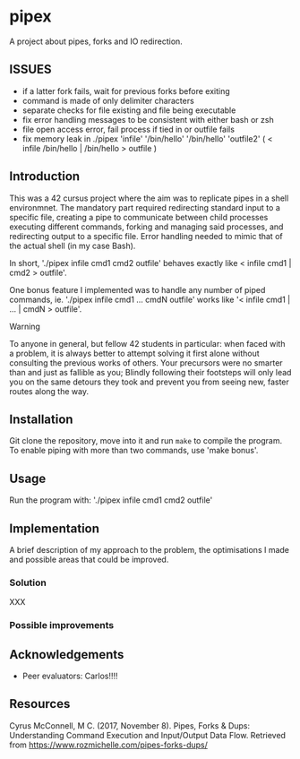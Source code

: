 # pipex
A project about pipes, forks and IO redirection.

## ISSUES
- if a latter fork fails, wait for previous forks before exiting
- command is made of only delimiter characters
- separate checks for file existing and file being executable
- fix error handling messages to be consistent with either bash or zsh
- file open access error, fail process if tied in or outfile fails
- fix memory leak in ./pipex 'infile' '/bin/hello' '/bin/hello' 'outfile2' ( < infile /bin/hello | /bin/hello > outfile )

## Introduction
This was a 42 cursus project where the aim was to replicate pipes in a shell environmnet. The mandatory part required redirecting standard input to a specific file, creating a pipe to communicate between child processes executing different commands, forking and managing said processes, and redirecting output to a specific file. Error handling needed to mimic that of the actual shell (in my case Bash).

In short, './pipex infile cmd1 cmd2 outfile' behaves exactly like < infile cmd1 | cmd2 > outfile'. 

One bonus feature I implemented was to handle any number of piped commands, ie. './pipex infile cmd1 ... cmdN outfile' works like '< infile cmd1 | ... | cmdN > outfile'.

> [!WARNING]
> To anyone in general, but fellow 42 students in particular: when faced with a problem, it is always better to attempt solving it first alone without consulting the previous works of others. Your precursors were no smarter than and just as fallible as you; Blindly following their footsteps will only lead you on the same detours they took and prevent you from seeing new, faster routes along the way.

## Installation
Git clone the repository, move into it and run `make` to compile the program. To enable piping with more than two commands, use 'make bonus'.

## Usage
Run the program with:
'./pipex infile cmd1 cmd2 outfile'

## Implementation
A brief description of my approach to the problem, the optimisations I made and possible areas that could be improved.

### Solution
XXX

### Possible improvements

## Acknowledgements
- Peer evaluators: Carlos!!!!

## Resources
Cyrus McConnell, M C. (2017, November 8). Pipes, Forks & Dups: Understanding Command Execution and Input/Output Data Flow. Retrieved from https://www.rozmichelle.com/pipes-forks-dups/
